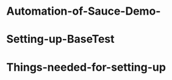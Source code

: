 # Automation-of-Sauce-Demo-
# Setting-up-BaseTest

# Things-needed-for-setting-up











































